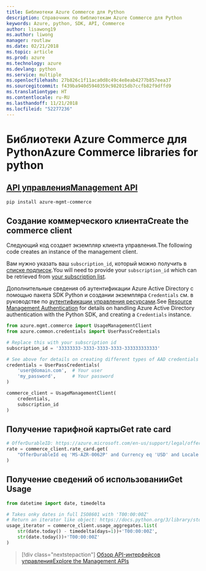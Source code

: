 ```yaml
---
title: Библиотеки Azure Commerce для Python
description: Справочник по библиотекам Azure Commerce для Python
keywords: Azure, python, SDK, API, Commerce
author: lisawong19
ms.author: liwong
manager: routlaw
ms.date: 02/21/2018
ms.topic: article
ms.prod: azure
ms.technology: azure
ms.devlang: python
ms.service: multiple
ms.openlocfilehash: 27b826c1f11aca0d8c49c4e8eab4277b857eea37
ms.sourcegitcommit: f439ba940d5940359c982015db7ccfb82f9dffd9
ms.translationtype: HT
ms.contentlocale: ru-RU
ms.lasthandoff: 11/21/2018
ms.locfileid: "52277236"
---
```

# <a name="azure-commerce-libraries-for-python"></a><span data-ttu-id="263bd-104">Библиотеки Azure Commerce для Python</span><span class="sxs-lookup"><span data-stu-id="263bd-104">Azure Commerce libraries for python</span></span>

## <a name="management-apipythonapioverviewazurecommercemanagement"></a>[<span data-ttu-id="263bd-105">API управления</span><span class="sxs-lookup"><span data-stu-id="263bd-105">Management API</span></span>](/python/api/overview/azure/commerce/management)

```bash
pip install azure-mgmt-commerce
```
## <a name="create-the-commerce-client"></a><span data-ttu-id="263bd-106">Создание коммерческого клиента</span><span class="sxs-lookup"><span data-stu-id="263bd-106">Create the commerce client</span></span>

<span data-ttu-id="263bd-107">Следующий код создает экземпляр клиента управления.</span><span class="sxs-lookup"><span data-stu-id="263bd-107">The following code creates an instance of the management client.</span></span>

<span data-ttu-id="263bd-108">Вам нужно указать ваш ``subscription_id``, который можно получить в [списке подписок](https://manage.windowsazure.com/#Workspaces/AdminTasks/SubscriptionMapping).</span><span class="sxs-lookup"><span data-stu-id="263bd-108">You will need to provide your ``subscription_id`` which can be retrieved from [your subscription list](https://manage.windowsazure.com/#Workspaces/AdminTasks/SubscriptionMapping).</span></span>

<span data-ttu-id="263bd-109">Дополнительные сведения об аутентификации Azure Active Directory с помощью пакета SDK Python и создании экземпляра ``Credentials`` см. в руководстве по [аутентификации управления ресурсами](/python/azure/python-sdk-azure-authenticate).</span><span class="sxs-lookup"><span data-stu-id="263bd-109">See [Resource Management Authentication](/python/azure/python-sdk-azure-authenticate) for details on handling Azure Active Directory authentication with the Python SDK, and creating a ``Credentials`` instance.</span></span>

```python
from azure.mgmt.commerce import UsageManagementClient
from azure.common.credentials import UserPassCredentials

# Replace this with your subscription id
subscription_id = '33333333-3333-3333-3333-333333333333'

# See above for details on creating different types of AAD credentials
credentials = UserPassCredentials(
    'user@domain.com',  # Your user
    'my_password',      # Your password
)

commerce_client = UsageManagementClient(
    credentials,
    subscription_id
)
``` 

## <a name="get-rate-card"></a><span data-ttu-id="263bd-110">Получение тарифной карты</span><span class="sxs-lookup"><span data-stu-id="263bd-110">Get rate card</span></span>

```python
# OfferDurableID: https://azure.microsoft.com/en-us/support/legal/offer-details/
rate = commerce_client.rate_card.get(
    "OfferDurableId eq 'MS-AZR-0062P' and Currency eq 'USD' and Locale eq 'en-US' and RegionInfo eq 'US'"
)
```

## <a name="get-usage"></a><span data-ttu-id="263bd-111">Получение сведений об использовании</span><span class="sxs-lookup"><span data-stu-id="263bd-111">Get Usage</span></span>

```python
from datetime import date, timedelta

# Takes onky dates in full ISO8601 with 'T00:00:00Z'
# Return an iterator like object: https://docs.python.org/3/library/stdtypes.html#iterator-types
usage_iterator = commerce_client.usage_aggregates.list(
    str(date.today() - timedelta(days=1))+'T00:00:00Z',
    str(date.today())+'T00:00:00Z'
)
```

> [!div class="nextstepaction"]
> [<span data-ttu-id="263bd-112">Обзор API-интерфейсов управления</span><span class="sxs-lookup"><span data-stu-id="263bd-112">Explore the Management APIs</span></span>](/python/api/overview/azure/commerce/management)